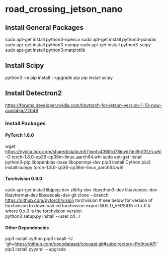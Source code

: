# road_crossing_jetson_nano

## Install General Packages
sudo apt-get install python3-opencv
sudo apt-get install python3-pandas
sudo apt-get install python3-numpy
sudo apt-get install python3-scipy
sudo apt-get install python3-matplotlib

## Install Scipy
python3 -m pip install --upgrade pip
pip install scipy

## Install Detectron2 
https://forums.developer.nvidia.com/t/pytorch-for-jetson-version-1-10-now-available/72048
### Install Packages
#### PyTorch 1.8.0
wget https://nvidia.box.com/shared/static/p57jwntv436lfrd78inwl7iml6p13fzh.whl -O torch-1.8.0-cp36-cp36m-linux_aarch64.whl
sudo apt-get install python3-pip libopenblas-base libopenmpi-dev 
pip3 install Cython
pip3 install numpy torch-1.8.0-cp36-cp36m-linux_aarch64.whl

#### Torchvision 0.9.0
sudo apt-get install libjpeg-dev zlib1g-dev libpython3-dev libavcodec-dev libavformat-dev libswscale-dev
git clone --branch <version> https://github.com/pytorch/vision torchvision   # see below for version of torchvision to download
cd torchvision
export BUILD_VERSION=0.x.0  # where 0.x.0 is the torchvision version  
python3 setup.py install --user
cd ../

#### Other Dependencies
pip3 install cython 
pip3 install -U 'git+https://github.com/cocodataset/cocoapi.git#subdirectory=PythonAPI'
pip3 install pyyaml --upgrade
